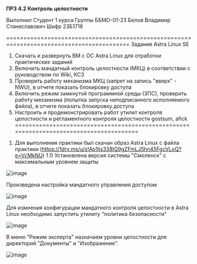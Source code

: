 **ПРЗ 4.2 Контроль целостности**

Выполнил
Студент 1 курса
Группы ББМО-01-23 
Белов Владимир Станиславович
Шифр 23Б1716

==========================================================================================
Задание
Astra Linux SE
1. Скачать и развернуть ВМ с ОС Astra Linux для отработки практических заданий
2. Включить мандатный контроль целостности (МКЦ) в соответствии с руководством по Wiki, КСЗ
3. Проверить работу механизма МКЦ (запрет на запись "вверх" - NWU), в отчете показать
блокировку доступа
4. Включить режим замкнутой программной среды (ЗПС), проверить работу механизма (попытка
запуска неподписанного исполняемого файла), в отчете показать блокировку доступа
5. Настроить и продемонстрировать работ утилит контроля целостности и регламентного
контроля целостности gostsum, afick
=======================================================================================
1) Для выполнения практики был скачан образ Astra Linux с файла практики (https://1drv.ms/u/s!Ap1Ijs338IQ9gZFmLJ5hn45FgcVLoQ?e=VcMkNU)
1.1) Установлена версия системы "Смоленск" с максимальным уровнем защиты

![image](https://github.com/V0vochka/Praktika-4/assets/70959108/2bfbb911-5e49-434a-9ed9-8d57e8dec769)

Произведена настройка мандатного управления доступом

![image](https://github.com/V0vochka/Praktika-4/assets/70959108/ff192f9c-13f3-4595-835a-f9af7891e363)

Для измнения конфигурации мандатного контроля целостности в Astra Linux необходимо запустить утилиту "политика безопасности"

![image](https://github.com/V0vochka/Praktika-4/assets/70959108/62a27f1c-feb9-46ee-8d84-4e64d5a34eae)

В меню "Режим эксперта" назначаем уровни целостности для директорий "Документы" и "Изображение". 

![image](https://github.com/V0vochka/Praktika-4/assets/70959108/1e811549-a2f7-4708-aef0-bf762d192c46)



